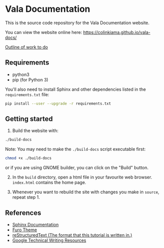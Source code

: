 # Vala Documentation

This is the source code repository for the Vala Documentation website.

You can view the website online here: https://colinkiama.github.io/vala-docs/

[Outline of work to do](./outline.md)

## Requirements

- python3
- pip (for Python 3)

You'll also need to install Sphinx and other dependencies listed in the `requirements.txt` file:

```sh
pip install --user --upgrade -r requirements.txt
```

## Getting started

1. Build the website with:

```sh
./build-docs
```

Note: You may need to make the `./build-docs` script executable first:

```sh
chmod +x ./build-docs
```

or if you are using GNOME builder, you can click on the "Build" button.

2. In the `build` directory, open a html file in your favourite web browser. `index.html` contains the home page.

3. Whenever you want to rebuild the site with changes you make in `source`, repeat step 1.

## References

- [Sphinx Documentation](https://www.sphinx-doc.org/en/master/contents.html)
- [Furo Theme](https://github.com/pradyunsg/furo)
- [reStructuredText (The format that this tutorial is written in.)](https://www.writethedocs.org/guide/writing/reStructuredText/)
- [Google Technical Writing Resources](https://developers.google.com/tech-writing)
